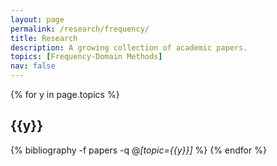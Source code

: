 ```yaml
---
layout: page
permalink: /research/frequency/
title: Research
description: A growing collection of academic papers.
topics: [Frequency-Domain Methods]
nav: false
---
```


<div class="publications">

{% for y in page.topics %}
  <h2 class="topic">{{y}}</h2>
  
  {% bibliography -f papers -q @*[topic={{y}}]* %}
{% endfor %}

</div>
